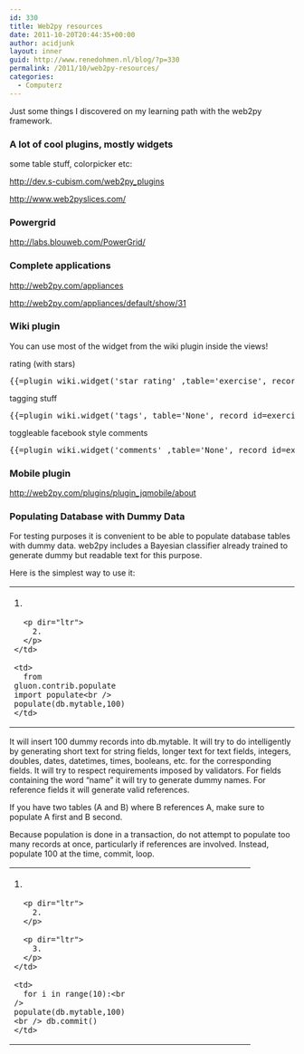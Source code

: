 ```yaml
---
id: 330
title: Web2py resources
date: 2011-10-20T20:44:35+00:00
author: acidjunk
layout: inner
guid: http://www.renedohmen.nl/blog/?p=330
permalink: /2011/10/web2py-resources/
categories:
  - Computerz
---
```

Just some things I discovered on my learning path with the web2py framework.

### A lot of cool plugins, mostly widgets

some table stuff, colorpicker etc:
  
<http://dev.s-cubism.com/web2py_plugins>
  
<http://www.web2pyslices.com/>

### Powergrid

http://labs.blouweb.com/PowerGrid/

### Complete applications

<http://web2py.com/appliances>
  
<http://web2py.com/appliances/default/show/31>

### Wiki plugin

You can use most of the widget from the wiki plugin inside the views!

rating (with stars)

<pre>{{=plugin_wiki.widget('star_rating' ,table='exercise', record_id=exercise.id)}}</pre>

tagging stuff

<pre>{{=plugin_wiki.widget('tags', table='None', record_id=exercise.id)}}</pre>

toggleable facebook style comments

<pre>{{=plugin_wiki.widget('comments' ,table='None', record_id=exercise.id)}}</pre>

### Mobile plugin

http://web2py.com/plugins/plugin_jqmobile/about

### Populating Database with Dummy Data

For testing purposes it is convenient to be able to populate database tables with dummy data. web2py includes a Bayesian classifier already trained to generate dummy but readable text for this purpose.
  
Here is the simplest way to use it:

<table>
  <colgroup> <col width="57" /> <col width="314" /></colgroup> <tr>
    <td>
      <p dir="ltr">
        1.
      </p>
      
      <p dir="ltr">
        2.
      </p>
    </td>
    
    <td>
      from gluon.contrib.populate import populate<br /> populate(db.mytable,100)
    </td>
  </tr>
</table>

It will insert 100 dummy records into db.mytable. It will try to do intelligently by generating short text for string fields, longer text for text fields, integers, doubles, dates, datetimes, times, booleans, etc. for the corresponding fields. It will try to respect requirements imposed by validators. For fields containing the word &#8220;name&#8221; it will try to generate dummy names. For reference fields it will generate valid references.
  
If you have two tables (A and B) where B references A, make sure to populate A first and B second.
  
Because population is done in a transaction, do not attempt to populate too many records at once, particularly if references are involved. Instead, populate 100 at the time, commit, loop.

<table>
  <colgroup> <col width="57" /> <col width="214" /></colgroup> <tr>
    <td>
      <p dir="ltr">
        1.
      </p>
      
      <p dir="ltr">
        2.
      </p>
      
      <p dir="ltr">
        3.
      </p>
    </td>
    
    <td>
      for i in range(10):<br /> populate(db.mytable,100)<br /> db.commit()
    </td>
  </tr>
</table>